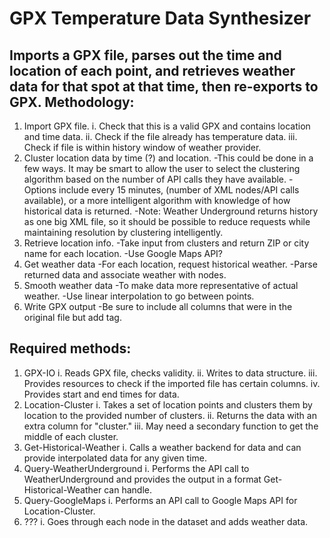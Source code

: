 GPX Temperature Data Synthesizer
================================

Imports a GPX file, parses out the time and location of each point, and retrieves weather data for that spot at that time, then re-exports to GPX.
Methodology:
------------
1. Import GPX file.
    i. Check that this is a valid GPX and contains location and time data.
    ii. Check if the file already has temperature data.
    iii. Check if file is within history window of weather provider.
3. Cluster location data by time (?) and location.
    -This could be done in a few ways. It may be smart to allow the user to select the clustering algorithm based on the number of API calls they have available.
    -Options include every 15 minutes, (number of XML nodes/API calls available), or a more intelligent algorithm with knowledge of how historical data is returned.
    -Note: Weather Underground returns history as one big XML file, so it should be possible to reduce requests while maintaining resolution by clustering intelligently.
4. Retrieve location info.
    -Take input from clusters and return ZIP or city name for each location.
    -Use Google Maps API?
5. Get weather data
    -For each location, request historical weather.
    -Parse returned data and associate weather with nodes.
6. Smooth weather data
    -To make data more representative of actual weather.
    -Use linear interpolation to go between points.
7. Write GPX output
    -Be sure to include all columns that were in the original file but add <temp> tag.
	
Required methods:
--------
1. GPX-IO
    i. Reads GPX file, checks validity.
    ii. Writes to data structure.
    iii. Provides resources to check if the imported file has certain columns.
    iv. Provides start and end times for data.
2. Location-Cluster
    i. Takes a set of location points and clusters them by location to the provided number of clusters.
    ii. Returns the data with an extra column for "cluster."
    iii. May need a secondary function to get the middle of each cluster.
3. Get-Historical-Weather
    i. Calls a weather backend for data and can provide interpolated data for any given time.
4. Query-WeatherUnderground
    i. Performs the API call to WeatherUnderground and provides the output in a format Get-Historical-Weather can handle.
5. Query-GoogleMaps
    i. Performs an API call to Google Maps API for Location-Cluster.
6. ???
    i. Goes through each node in the dataset and adds weather data.
